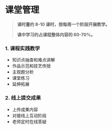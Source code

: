 # 课堂管理

> **课时量约 8-10 课时，按每周一个阶段开展教学。**
>
> **课中学习约占课程整体内容的 60-70%。**

### 1. 课程实践教学

* 知识点抽查和难点讲解
* 作品示范和技艺传授
* 主观题分析
* 课堂练习
* 延伸拓展

### 2. 线上提交成果

* 上传成果内容
* 对接线上互动阶段
* 老师定时在线答疑

